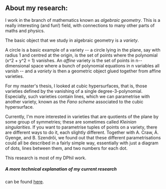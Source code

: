 ## About my research:

I work in the branch of mathematics known as *algebraic geometry*.
This is a really interesting (and fun!) field, with connections to many other parts of maths and physics.

The basic object that we study in algebraic geometry is a *variety*.

A circle is a basic example of a variety -- a circle lying in the plane, say with radius 1 and centred at the origin, is the set of points where the polynomial \(x^2 + y^2 = 1\) vanishes.
An *affine* variety is the set of points in n--dimensional space where a bunch of polynomial equations in n variables all vanish -- and a *variety* is then a geometric object glued together from affine varieties.

For my master's thesis, I looked at cubic hypersurfaces, that is, those varieties defined by the vanishing of a single degree-3-polynomial. Especially, such varieties contain  lines, which we can parametrise with another variety, known as the *Fano scheme* associated to the cubic hypersurface.

Currently, I'm more interested in varieties that are quotients of the plane by some group of symmetries; these are sometimes called *Kleinian singularities*. If you want to parametrise tuples of points on a variety, there are different ways to do it, each slightly different. Together with A. Craw, Á. Gyenge, and B. Szendrői, we found out that these different parametrisations could all be described in a fairly simple way, essentially with just a diagram of dots, lines between them, and two numbers for each dot.

This research is most of my DPhil work.


##### A more technical explanation of my current research
can be found [here](https://sorengam.github.io/research_detailed).